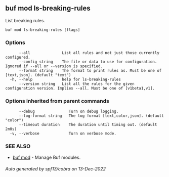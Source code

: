 ## buf mod ls-breaking-rules

List breaking rules.

```
buf mod ls-breaking-rules [flags]
```

### Options

```
      --all              List all rules and not just those currently configured.
      --config string    The file or data to use for configuration. Ignored if --all or --version is specified.
      --format string    The format to print rules as. Must be one of [text,json]. (default "text")
  -h, --help             help for ls-breaking-rules
      --version string   List all the rules for the given configuration version. Implies --all. Must be one of [v1beta1,v1].
```

### Options inherited from parent commands

```
      --debug               Turn on debug logging.
      --log-format string   The log format [text,color,json]. (default "color")
      --timeout duration    The duration until timing out. (default 2m0s)
  -v, --verbose             Turn on verbose mode.
```

### SEE ALSO

* [buf mod](buf_mod.md)	 - Manage Buf modules.

###### Auto generated by spf13/cobra on 13-Dec-2022
